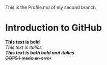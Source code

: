 This Is the Profile.md of my second branch
# Introduction to GitHub
**This text is bold**\
*This text is italics*\
***This text is both bold and italics***\
~~OOPS I made an error~~
